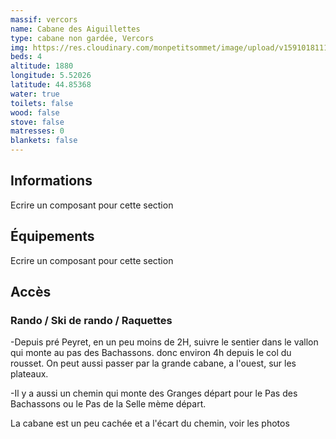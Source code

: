 ```yaml
---
massif: vercors
name: Cabane des Aiguillettes
type: cabane non gardée, Vercors
img: https://res.cloudinary.com/monpetitsommet/image/upload/v1591018111/vercors/cabane-des-aiguillettes-1_i9komu.jpg
beds: 4
altitude: 1880
longitude: 5.52026
latitude: 44.85368
water: true
toilets: false
wood: false
stove: false
matresses: 0
blankets: false
---
```

## Informations
Ecrire un composant pour cette section

## Équipements
Ecrire un composant pour cette section

## Accès

### Rando / Ski de rando / Raquettes
-Depuis pré Peyret, en un peu moins de 2H, suivre le sentier dans le vallon qui monte au pas des Bachassons. donc environ 4h depuis le col du rousset. On peut aussi passer par la grande cabane, a l'ouest, sur les plateaux.

-Il y a aussi un chemin qui monte des Granges départ pour le Pas des Bachassons ou le Pas de la Selle mème départ.

La cabane est un peu cachée et a l'écart du chemin, voir les photos
